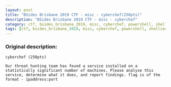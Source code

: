 ```yaml
---
layout: post
title: "BSides Brisbane 2019 CTF - misc - cyberchef(250pts)"
description: "BSides Brisbane 2019 CTF - misc - cyberchef"
category: ctf, bsides_brisbane_2019, misc, cyberchef, powershell, shellcode, write-up
tags: [ctf, bsides_brisbane_2019, misc, cyberchef, powershell, shellcode, write-up]
---
```



### Original description: ###
```text
cyberchef (250pts)

Our threat hunting team has found a service installed on a statistically significant number of machines. Please analyse this service, determine what it does, and report findings. flag is of the format - ipaddress:port
```
